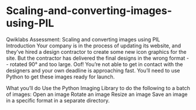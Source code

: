 # Scaling-and-converting-images-using-PIL
Qwiklabs Assessment: Scaling and converting images using PIL
Introduction
Your company is in the process of updating its website, and they’ve hired a design contractor to create some new icon graphics for the site. But the contractor has delivered the final designs in the wrong format -- rotated 90° and too large. Oof! You’re not able to get in contact with the designers and your own deadline is approaching fast. You’ll need to use Python to get these images ready for launch.

What you’ll do
Use the Python Imaging Library to do the following to a batch of images:
Open an image
Rotate an image
Resize an image
Save an image in a specific format in a separate directory.
